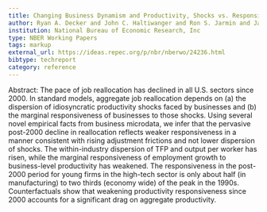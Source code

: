 ```yaml
---
title: Changing Business Dynamism and Productivity, Shocks vs. Responsiveness
author: Ryan A. Decker and John C. Haltiwanger and Ron S. Jarmin and Javier Miranda
institution: National Bureau of Economic Research, Inc
type: NBER Working Papers
tags: markup
external_url: https://ideas.repec.org/p/nbr/nberwo/24236.html
bibtype: techreport
category: reference
---
```

Abstract: The pace of job reallocation has declined in all U.S. sectors since 2000. In standard models, aggregate job reallocation depends on (a) the dispersion of idiosyncratic productivity shocks faced by businesses and (b) the marginal responsiveness of businesses to those shocks. Using several novel empirical facts from business microdata, we infer that the pervasive post-2000 decline in reallocation reflects weaker responsiveness in a manner consistent with rising adjustment frictions and not lower dispersion of shocks. The within-industry dispersion of TFP and output per worker has risen, while the marginal responsiveness of employment growth to business-level productivity has weakened. The responsiveness in the post-2000 period for young firms in the high-tech sector is only about half (in manufacturing) to two thirds (economy wide) of the peak in the 1990s. Counterfactuals show that weakening productivity responsiveness since 2000 accounts for a significant drag on aggregate productivity.
